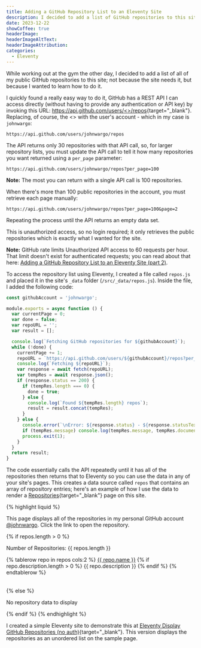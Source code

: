 ```yaml
---
title: Adding a GitHub Repository List to an Eleventy Site
description: I decided to add a list of GitHub repositories to this site; not because the site needs it, but because I wanted to learn how to do it. I built a quick and easy approach (with limitations) and this post describes how I did it.
date: 2023-12-22
showCoffee: true
headerImage: 
headerImageAltText: 
headerImageAttribution: 
categories:
  - Eleventy
---
```


While working out at the gym the other day, I decided to add a list of all of my public GitHub repositories to this site; not because the site needs it, but because I wanted to learn how to do it. 

I quickly found a really easy way to do it, GitHub has a REST API I can access directly (without having to provide any authentication or API key) by invoking this URL: [https://api.github.com/users/<<github-user-account>>/repos](https://api.github.com/users/johnwargo/repos){target="_blank"}. Replacing, of course, the <<github-user-account>> with the user's account - which in my case is `johnwargo`:

```text
https://api.github.com/users/johnwargo/repos
```

The API returns only 30 repositories with that API call, so, for larger repository lists, you must update the API call to tell it how many repositories you want returned using a `per_page` parameter:

```text
https://api.github.com/users/johnwargo/repos?per_page=100
```

**Note:** The most you can return with a single API call is 100 repositories.

When there's more than 100 public repositories in the account, you must retrieve each page manually:

```text
https://api.github.com/users/johnwargo/repos?per_page=100&page=2
```

Repeating the process until the API returns an empty data set.

This is unauthorized access, so no login required; it only retrieves the public repositories which is exactly what I wanted for the site.

**Note:** GitHub rate limits Unauthorized API access to 60 requests per hour. That limit doesn't exist for authenticated requests; you can read about that here: [Adding a GitHub Repository List to an Eleventy Site (part 2)](/posts/2023/github-repository-list-eleventy-2/).

To access the repository list using Eleventy, I created a file called `repos.js` and placed it in the site's `_data` folder (`/src/_data/repos.js`). Inside the file, I added the following code:

```js
const githubAccount = 'johnwargo';

module.exports = async function () {
  var currentPage = 0;
  var done = false;
  var repoURL = '';
  var result = [];

  console.log(`Fetching GitHub repositories for ${githubAccount}`);
  while (!done) {
    currentPage += 1;
    repoURL = `https://api.github.com/users/${githubAccount}/repos?per_page=100&page=${currentPage}`;
    console.log(`Fetching ${repoURL}`);
    var response = await fetch(repoURL);
    var tempRes = await response.json();
    if (response.status == 200) {
      if (tempRes.length === 0) {
        done = true;
      } else {
        console.log(`Found ${tempRes.length} repos`);
        result = result.concat(tempRes);
      }
    } else {
      console.error(`\nError: ${response.status} - ${response.statusText}\n`);
      if (tempRes.message) console.log(tempRes.message, tempRes.documentation_url);
      process.exit(1);
    }
  }
  return result;
}
```

The code essentially calls the API repeatedly until it has all of the repositories then returns that to Eleventy so you can use the data in any of your site's pages. This creates a data source called `repos` that contains an array of repository entries; here's an example of how I use the data to render a [Repositories](/sightings/repositories/){target="_blank"} page on this site.

{% highlight liquid %}
<p>This page displays all of the repositories in my personal GitHub account <a href="https://github.com/johnwargo?tab=repositories" target="_blank">@johnwargo</a>. Click the link to open the repository.</p>

{% if repos.length > 0 %}
  <p>Number of Repositories: {{ repos.length }}</p>
  <table>
    {% tablerow repo in repos cols:2 %}
      <a href="{{ repo.html_url }}" target="_blank">{{ repo.name }}</a>
      {% if repo.description.length > 0 %}
        {{ repo.description }}
      {% endif %}       
    {% endtablerow %}
  </table>  
{% else %}
    <p>No repository data to display</p>
{% endif %} 
{% endhighlight %}

I created a simple Eleventy site to demonstrate this at [Eleventy Display GitHub Repositories (no auth)](https://github.com/johnwargo/github-repos-sample-unauthorized){target="_blank"}. This version displays the repositories as an unordered list on the sample page.
